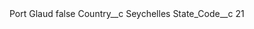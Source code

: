 <?xml version="1.0" encoding="UTF-8"?>
<CustomMetadata xmlns="http://soap.sforce.com/2006/04/metadata" xmlns:xsi="http://www.w3.org/2001/XMLSchema-instance" xmlns:xsd="http://www.w3.org/2001/XMLSchema">
    <label>Port Glaud</label>
    <protected>false</protected>
    <values>
        <field>Country__c</field>
        <value xsi:type="xsd:string">Seychelles</value>
    </values>
    <values>
        <field>State_Code__c</field>
        <value xsi:type="xsd:string">21</value>
    </values>
</CustomMetadata>
